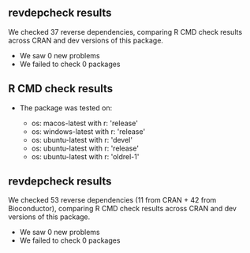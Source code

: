 ## revdepcheck results

We checked 37 reverse dependencies, comparing R CMD check results across CRAN and dev versions of this package.

- We saw 0 new problems
- We failed to check 0 packages

## R CMD check results

- The package was tested on:

  - os: macos-latest with r: 'release'
  - os: windows-latest with r: 'release'
  - os: ubuntu-latest with r: 'devel'
  - os: ubuntu-latest with r: 'release'
  - os: ubuntu-latest with r: 'oldrel-1'

## revdepcheck results

We checked 53 reverse dependencies (11 from CRAN + 42 from Bioconductor), comparing R CMD check results across CRAN and dev versions of this package.

- We saw 0 new problems
- We failed to check 0 packages
